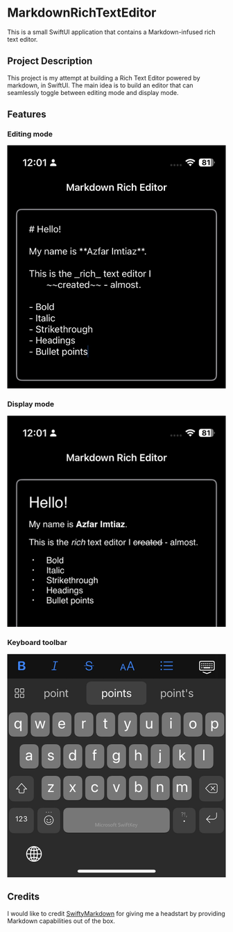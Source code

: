 # MarkdownRichTextEditor
This is a small SwiftUI application that contains a Markdown-infused rich text editor.

## Project Description
This project is my attempt at building a Rich Text Editor powered by markdown, in SwiftUI. The main idea is to build an editor that can seamlessly toggle between editing mode and display mode.

## Features
### Editing mode
![Editing mode - showing Markdown symbols](https://github.com/azfar-imtiaz/MarkdownRichTextEditor/blob/main/Screenshots/editing_mode.jpg)

### Display mode
![Display mode - attributed strings](https://github.com/azfar-imtiaz/MarkdownRichTextEditor/blob/main/Screenshots/display_mode.jpg)

### Keyboard toolbar
![Toolbar containing text formatting options](https://github.com/azfar-imtiaz/MarkdownRichTextEditor/blob/main/Screenshots/keyboard_toolbar.jpg)

## Credits
I would like to credit [SwiftyMarkdown](https://github.com/SimonFairbairn/SwiftyMarkdown) for giving me a headstart by providing Markdown capabilities out of the box.
